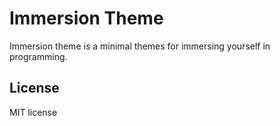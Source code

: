 # Immersion Theme

Immersion theme is a minimal themes for immersing yourself in programming.

## License

MIT license

